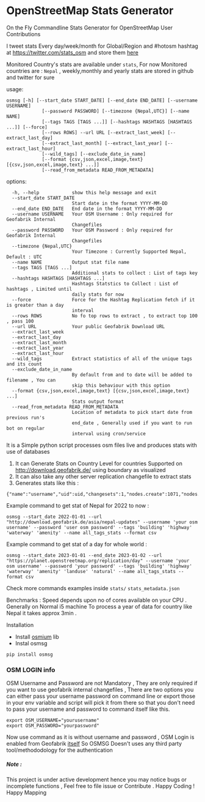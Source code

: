 # OpenStreetMap Stats Generator

On the Fly Commandline Stats Generator for OpenStreetMap User Contributions

I tweet stats Every day/week/month for Global/Region and #hotosm hashtag at https://twitter.com/stats_osm and store them [here](/stats/)

Monitored Country's stats are available under `stats`, For now Monitored countries are : `Nepal` , weekly,monthly and yearly stats are stored in github and twitter for sure

usage:

```
osmsg [-h] [--start_date START_DATE] [--end_date END_DATE] [--username USERNAME]
             [--password PASSWORD] [--timezone {Nepal,UTC}] [--name NAME]
             [--tags TAGS [TAGS ...]] [--hashtags HASHTAGS [HASHTAGS ...]] [--force]
             [--rows ROWS] --url URL [--extract_last_week] [--extract_last_day]
             [--extract_last_month] [--extract_last_year] [--extract_last_hour]
             [--wild_tags] [--exclude_date_in_name]
             [--format {csv,json,excel,image,text} [{csv,json,excel,image,text} ...]]
             [--read_from_metadata READ_FROM_METADATA]
```

options:

```
  -h, --help            show this help message and exit
  --start_date START_DATE
                        Start date in the format YYYY-MM-DD
  --end_date END_DATE   End date in the format YYYY-MM-DD
  --username USERNAME   Your OSM Username : Only required for Geofabrik Internal
                        Changefiles
  --password PASSWORD   Your OSM Password : Only required for Geofabrik Internal
                        Changefiles
  --timezone {Nepal,UTC}
                        Your Timezone : Currently Supported Nepal, Default : UTC
  --name NAME           Output stat file name
  --tags TAGS [TAGS ...]
                        Additional stats to collect : List of tags key
  --hashtags HASHTAGS [HASHTAGS ...]
                        Hashtags Statstics to Collect : List of hashtags , Limited until
                        daily stats for now
  --force               Force for the Hashtag Replication fetch if it is greater than a day
                        interval
  --rows ROWS           No fo top rows to extract , to extract top 100 , pass 100
  --url URL             Your public Geofabrik Download URL
  --extract_last_week
  --extract_last_day
  --extract_last_month
  --extract_last_year
  --extract_last_hour
  --wild_tags           Extract statistics of all of the unique tags and its count
  --exclude_date_in_name
                        By default from and to date will be added to filename , You can
                        skip this behaviour with this option
  --format {csv,json,excel,image,text} [{csv,json,excel,image,text} ...]
                        Stats output format
  --read_from_metadata READ_FROM_METADATA
                        Location of metadata to pick start date from previous run's
                        end_date , Generally used if you want to run bot on regular
                        interval using cron/service
```

It is a Simple python script processes osm files live and produces stats with use of databases

1. It can Generate Stats on Country Level for countries Supported on http://download.geofabrik.de/ using boundary as visualized
2. It can also take any other server replication changefile to extract stats
3. Generates stats like this :

```
{"name":"username","uid":uid,"changesets":1,"nodes.create":1071,"nodes.modify":2100,"nodes.delete":0,"ways.create":146,"ways.modify":69,"ways.delete":0,"relations.create":0,"relations.modify":1,"relations.delete":0,"building.create":138,"building.modify":11,"building.delete":0,"highway.create":5,"highway.modify":49,"highway.delete":0,"waterway.create":0,"waterway.modify":4,"waterway.delete":0,"amenity.create":0,"amenity.modify":3,"amenity.delete":0,"landuse.create":3,"landuse.modify":1,"landuse.delete":0,"natural.create":0,"natural.modify":3,"natural.delete":0,"total_map_changes":3387}
```

Example command to get stat of Nepal for 2022 to now :

```
osmsg --start_date 2022-01-01 --url "http://download.geofabrik.de/asia/nepal-updates" --username 'your osm username' --password 'user osm password' --tags 'building' 'highway' 'waterway' 'amenity' --name all_tags_stats --format csv
```

Example command to get stat of a day for whole world :

```
osmsg --start_date 2023-01-01 --end_date 2023-01-02 --url "https://planet.openstreetmap.org/replication/day" --username 'your osm username' --password 'your password' --tags 'building' 'highway' 'waterway' 'amenity' 'landuse' 'natural' --name all_tags_stats --format csv
```

Check more commands examples inside `stats/` `stats_metadata.json`

Benchmarks :
Speed depends upon no of cores available on your CPU .
Generally on Normal i5 machine To process a year of data for country like Nepal it takes approx 3min .

Installation

- Install [osmium](https://github.com/osmcode/pyosmium) lib
- Instal osmsg

```
pip install osmsg
```

### OSM LOGIN info

OSM Username and Password are not Mandatory , They are only required if you want to use geofabrik internal changefiles , There are two options you can either pass your username password on command line or export those in your env variable and script will pick it from there so that you don't need to pass your username and password to command itself like this.

```
export OSM_USERNAME="yourusername"
export OSM_PASSWORD="yourpassword"
```

Now use command as it is without username and password , OSM Login is enabled from Geofabrik [itself](https://github.com/geofabrik/sendfile_osm_oauth_protector) So OSMSG Doesn't uses any third party tool/methododology for the authentication

##### Note :

This project is under active development hence you may notice bugs or incomplete functions , Feel free to file issue or Contribute . Happy Coding ! Happy Mapping
